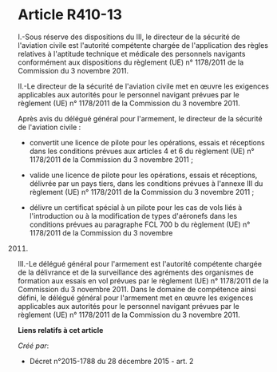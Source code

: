 # Article R410-13

I.-Sous réserve des dispositions du III, le directeur de la sécurité de l'aviation civile est l'autorité compétente chargée
de l'application des règles relatives à l'aptitude technique et médicale des personnels navigants conformément aux
dispositions du règlement (UE) n° 1178/2011 de la Commission du 3 novembre 2011. 

II.-Le directeur de la sécurité de l'aviation civile met en œuvre les exigences applicables aux autorités pour le personnel
navigant prévues par le règlement (UE) n° 1178/2011 de la Commission du 3 novembre 2011. 

Après avis du délégué général pour l'armement, le directeur de la sécurité de l'aviation civile : 

- convertit une licence de pilote pour les opérations, essais et réceptions dans les conditions prévues aux articles 4 et 6
du règlement (UE) n° 1178/2011 de la Commission du 3 novembre 2011 ; 

- valide une licence de pilote pour les opérations, essais et réceptions, délivrée par un pays tiers, dans les conditions
prévues à l'annexe III du règlement (UE) n° 1178/2011 de la Commission du 3 novembre 2011 ; 

- délivre un certificat spécial à un pilote pour les cas de vols liés à l'introduction ou à la modification de types
d'aéronefs dans les conditions prévues au paragraphe FCL 700 b du règlement (UE) n° 1178/2011 de la Commission du 3 novembre
2011. 

III.-Le délégué général pour l'armement est l'autorité compétente chargée de la délivrance et de la surveillance des
agréments des organismes de formation aux essais en vol prévues par le règlement (UE) n° 1178/2011 de la Commission du 3
novembre 2011. Dans le domaine de compétence ainsi défini, le délégué général pour l'armement met en œuvre les exigences
applicables aux autorités pour le personnel navigant prévues par le règlement (UE) n° 1178/2011 de la Commission du 3
novembre 2011.

**Liens relatifs à cet article**

_Créé par_:

  - Décret n°2015-1788 du 28 décembre 2015 - art. 2
